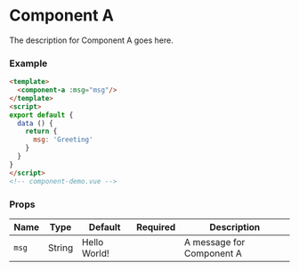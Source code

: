 # Component A

The description for Component A goes here.

### Example

```html
<template>
  <component-a :msg="msg"/>
</template>
<script>
export default {
  data () {
    return {
      msg: 'Greeting'
    }
  }
}
</script>
<!-- component-demo.vue -->
````

### Props

Name                 | Type       | Default      | Required | Description
----------------     | ---------- | ------------ | -------- | -----------------------
`msg`                | String     | Hello World! |          | A message for Component A
